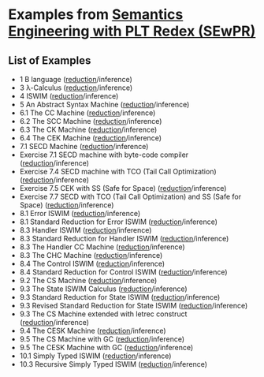 # Examples from [Semantics Engineering with PLT Redex (SEwPR)](https://redex.racket-lang.org)

## List of Examples

* 1 B language ([reduction](reduction/b.rkt)/inference)
* 3 λ-Calculus ([reduction](reduction/lam.rkt)/inference)
* 4 ISWIM ([reduction](reduction/iswim.rkt)/inference)
* 5 An Abstract Syntax Machine ([reduction](reduction/iswim-std.rkt)/inference)
* 6.1 The CC Machine ([reduction](reduction/cc.rkt)/inference)
* 6.2 The SCC Machine ([reduction](reduction/scc.rkt)/inference)
* 6.3 The CK Machine ([reduction](reduction/ck.rkt)/inference)
* 6.4 The CEK Machine ([reduction](reduction/cek.rkt)/inference)
* 7.1 SECD Machine ([reduction](reduction/secd.rkt)/inference)
* Exercise 7.1 SECD machine with byte-code compiler ([reduction](reduction/secd2.rkt)/inference)
* Exercise 7.4 SECD machine with TCO (Tail Call Optimization) ([reduction](reduction/secd-tco.rkt)/inference)
* Exercise 7.5 CEK with SS (Safe for Space) ([reduction](reduction/cek-ss.rkt)/inference)
* Exercise 7.7 SECD with TCO (Tail Call Optimization) and SS (Safe for Space) ([reduction](reduction/secd-tco-ss.rkt)/inference)
* 8.1 Error ISWIM ([reduction](reduction/e-iswim.rkt)/inference)
* 8.1 Standard Reduction for Error ISWIM ([reduction](reduction/e-iswim-std.rkt)/inference)
* 8.3 Handler ISWIM ([reduction](reduction/h-iswim.rkt)/inference)
* 8.3 Standard Reduction for Handler ISWIM ([reduction](reduction/h-iswim-std.rkt)/inference)
* 8.3 The Handler CC Machine ([reduction](reduction/cc+h.rkt)/inference)
* 8.3 The CHC Machine ([reduction](reduction/chc.rkt)/inference)
* 8.4 The Control ISWIM ([reduction](reduction/c-iswim.rkt)/inference)
* 8.4 Standard Reduction for Control ISWIM ([reduction](reduction/c-iswim-std.rkt)/inference)
* 9.2 The CS Machine ([reduction](reduction/cs.rkt)/inference)
* 9.3 The State ISWIM Calculus ([reduction](reduction/s-iswim.rkt)/inference)
* 9.3 Standard Reduction for State ISWIM ([reduction](reduction/s-iswim-std.rkt)/inference)
* 9.3 Revised Standard Reduction for State ISWIM ([reduction](reduction/s-iswim-std2.rkt)/inference)
* 9.3 The CS Machine extended with letrec construct ([reduction](reduction/cs2.rkt)/inference)
* 9.4 The CESK Machine ([reduction](reduction/cesk.rkt)/inference)
* 9.5 The CS Machine with GC ([reduction](reduction/cs+gc.rkt)/inference)
* 9.5 The CESK Machine with GC ([reduction](reduction/cesk+gc.rkt)/inference)
* 10.1 Simply Typed ISWIM ([reduction](reduction/st-iswim.rkt)/inference)
* 10.3 Recursive Simply Typed ISWIM ([reduction](reduction/rec-st-iswim.rkt)/inference)
